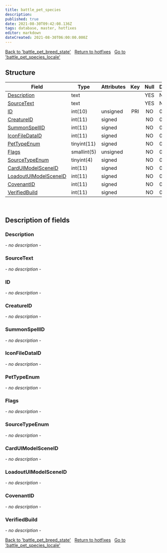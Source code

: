 ```yaml
---
title: battle_pet_species
description: 
published: true
date: 2021-08-30T09:42:08.136Z
tags: database, master, hotfixes
editor: markdown
dateCreated: 2021-08-30T06:00:00.000Z
---
```


<a href="https://dev.trinitycore.info/en/database/master/hotfixes/battle_pet_breed_state" class="mt-5 v-btn v-btn--depressed v-btn--flat v-btn--outlined theme--light v-size--default darkblue--text text--lighten-3"><span class="v-btn__content"><i aria-hidden="true" class="v-icon notranslate v-icon--left mdi mdi-arrow-left theme--light"></i><span>Back to 'battle_pet_breed_state'</span></span></a>&nbsp;&nbsp;&nbsp;<a href="https://dev.trinitycore.info/en/database/master/hotfixes/home" class="mt-5 v-btn v-btn--depressed v-btn--flat v-btn--outlined theme--light v-size--default darkblue--text text--lighten-3"><span class="v-btn__content"><i aria-hidden="true" class="v-icon notranslate v-icon--left mdi mdi-home-outline theme--light"></i><span>Return to hotfixes</span></span></a>&nbsp;&nbsp;&nbsp;<a href="https://dev.trinitycore.info/en/database/master/hotfixes/battle_pet_species_locale" class="mt-5 v-btn v-btn--depressed v-btn--flat v-btn--outlined theme--light v-size--default darkblue--text text--lighten-3"><span class="v-btn__content"><span>Go to 'battle_pet_species_locale'</span><i aria-hidden="true" class="v-icon notranslate v-icon--right mdi mdi-arrow-right theme--light"></i></span></a>

## Structure

| Field | Type | Attributes | Key | Null | Default | Extra | Comment |
| --- | --- | --- | :---: | :---: | --- | --- | --- |
| [Description](#Description) | text |  |  | YES | NULL |  |  |
| [SourceText](#SourceText) | text |  |  | YES | NULL |  |  |
| [ID](#ID) | int(10) | unsigned | PRI | NO | 0 |  |  |
| [CreatureID](#CreatureID) | int(11) | signed |  | NO | 0 |  |  |
| [SummonSpellID](#SummonSpellID) | int(11) | signed |  | NO | 0 |  |  |
| [IconFileDataID](#IconFileDataID) | int(11) | signed |  | NO | 0 |  |  |
| [PetTypeEnum](#PetTypeEnum) | tinyint(11) | signed |  | NO | 0 |  |  |
| [Flags](#Flags) | smallint(5) | unsigned |  | NO | 0 |  |  |
| [SourceTypeEnum](#SourceTypeEnum) | tinyint(4) | signed |  | NO | 0 |  |  |
| [CardUIModelSceneID](#CardUIModelSceneID) | int(11) | signed |  | NO | 0 |  |  |
| [LoadoutUIModelSceneID](#LoadoutUIModelSceneID) | int(11) | signed |  | NO | 0 |  |  |
| [CovenantID](#CovenantID) | int(11) | signed |  | NO | 0 |  |  |
| [VerifiedBuild](#VerifiedBuild) | int(11) | signed |  | NO | 0 |  |  |
&nbsp;
## Description of fields

### Description
*- no description -*
&nbsp;

### SourceText
*- no description -*
&nbsp;

### ID
*- no description -*
&nbsp;

### CreatureID
*- no description -*
&nbsp;

### SummonSpellID
*- no description -*
&nbsp;

### IconFileDataID
*- no description -*
&nbsp;

### PetTypeEnum
*- no description -*
&nbsp;

### Flags
*- no description -*
&nbsp;

### SourceTypeEnum
*- no description -*
&nbsp;

### CardUIModelSceneID
*- no description -*
&nbsp;

### LoadoutUIModelSceneID
*- no description -*
&nbsp;

### CovenantID
*- no description -*
&nbsp;

### VerifiedBuild
*- no description -*
&nbsp;

<a href="https://dev.trinitycore.info/en/database/master/hotfixes/battle_pet_breed_state" class="mt-5 v-btn v-btn--depressed v-btn--flat v-btn--outlined theme--light v-size--default darkblue--text text--lighten-3"><span class="v-btn__content"><i aria-hidden="true" class="v-icon notranslate v-icon--left mdi mdi-arrow-left theme--light"></i><span>Back to 'battle_pet_breed_state'</span></span></a>&nbsp;&nbsp;&nbsp;<a href="https://dev.trinitycore.info/en/database/master/hotfixes/home" class="mt-5 v-btn v-btn--depressed v-btn--flat v-btn--outlined theme--light v-size--default darkblue--text text--lighten-3"><span class="v-btn__content"><i aria-hidden="true" class="v-icon notranslate v-icon--left mdi mdi-home-outline theme--light"></i><span>Return to hotfixes</span></span></a>&nbsp;&nbsp;&nbsp;<a href="https://dev.trinitycore.info/en/database/master/hotfixes/battle_pet_species_locale" class="mt-5 v-btn v-btn--depressed v-btn--flat v-btn--outlined theme--light v-size--default darkblue--text text--lighten-3"><span class="v-btn__content"><span>Go to 'battle_pet_species_locale'</span><i aria-hidden="true" class="v-icon notranslate v-icon--right mdi mdi-arrow-right theme--light"></i></span></a>

